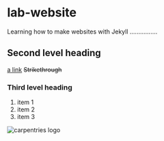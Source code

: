 # lab-website
Learning how to make websites with Jekyll ................

## Second level heading
[a link](https://carpentries.org)
~~Strikethrough~~

### Third level heading
1. item 1
2. item 2
5. item 3

![carpentries logo](https://github.com/carpentries/carpentries.org/blob/main/images/TheCarpentries-opengraph.png?raw=true "Carpentries Logo")

